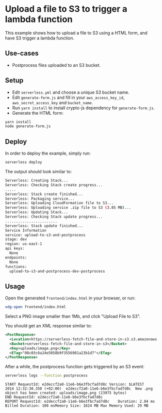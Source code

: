 <!--
title: 'AWS Upload a file to S3 to trigger a Lambda function example in NodeJS'
description: 'This example shows how to upload a file to S3 using a HTML form, and have S3 trigger a lambda function.'
layout: Doc
framework: v1
platform: AWS
language: nodeJS
priority: 10
authorLink: 'https://github.com/walgarch'
authorName: walgarch
authorAvatar: 'https://avatars1.githubusercontent.com/u/32451330?v=4&s=140'
-->
# Upload a file to S3 to trigger a lambda function

This example shows how to upload a file to S3 using a HTML form, and have S3
trigger a lambda function.

## Use-cases

- Postprocess files uploaded to an S3 bucket.

## Setup

- Edit `serverless.yml` and choose a unique S3 bucket name.
- Edit `generate-form.js` and fill in your `aws_access_key_id`,
  `aws_secret_access_key` and `bucket_name`.
- Run `yarn install` to install crypto-js dependency for `generate-form.js`.
- Generate the HTML form:


```bash
yarn install
node generate-form.js
```

## Deploy

In order to deploy the example, simply run:

```bash
serverless deploy
```

The output should look similar to:

```bash
Serverless: Creating Stack...
Serverless: Checking Stack create progress...
.....
Serverless: Stack create finished...
Serverless: Packaging service...
Serverless: Uploading CloudFormation file to S3...
Serverless: Uploading service .zip file to S3 (3.85 MB)...
Serverless: Updating Stack...
Serverless: Checking Stack update progress...
........................
Serverless: Stack update finished...
Service Information
service: upload-to-s3-and-postprocess
stage: dev
region: us-east-1
api keys:
  None
endpoints:
  None
functions:
  upload-to-s3-and-postprocess-dev-postprocess

```

## Usage

Open the generated `frontend/index.html` in your browser, or run:

```bash
xdg-open frontend/index.html
```

Select a PNG image smaller than 1Mb, and click "Upload File to S3".

You should get an XML response similar to:

```xml
<PostResponse>
  <Location>https://serverless-fetch-file-and-store-in-s3.s3.amazonaws.com/uploads%2Fimage.png</Location>
  <Bucket>serverless-fetch-file-and-store-in-s3</Bucket>
  <Key>uploads/image.png</Key>
  <ETag>"08c03c6a24e5058b9f3556981a23b1d7"</ETag>
</PostResponse>
```

After a while, the postprocess function gets triggered by an S3 event:

```bash
serverless logs --function postprocess
```

```
START RequestId: e2deccf2a0-11e6-b6e3fbcfad7d8c Version: $LATEST
2014 12:32:30.350 (+02:00)	e2deccf2a0-11e6-b6e3fbcfad7d8c	New .png object has been created: uploads/image.png (23975 bytes)
END RequestId: e2deccf2a0-11e6-b6e3fbcfad7d8c
REPORT RequestId: e2deccf2a0-11e6-b6e3fbcfad7d8c	Duration: 2.84 ms	Billed Duration: 100 msMemory Size: 1024 MB	Max Memory Used: 29 MB
```
